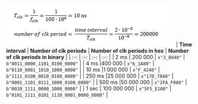![vzorce](images/Vzorce.png)
   | **Time interval** | **Number of clk periods** | **Number of clk periods in hex** | **Number of clk periods in binary** |
   | :-: | :-: | :-: | :-: |
   | 2&nbsp;ms | 200 000 | `x"3_0d40"` | `b"0011_0000_1101_0100_0000"` |
   | 4&nbsp;ms |400 000 | `x"6_1A80"` | `b"0110_0001_1010_1000_0000"` |
   | 10&nbsp;ms |1 000 000 | `x"F_4240"` | `b"1111_0100_0010_0100_0000"` |
   | 250&nbsp;ms |25 000 000 | `x"17D_7840"` | `b"0001_1101_0111_1000_0100_0000"` |
   | 500&nbsp;ms |50 000 000 | `x"2FA_F080"` | `b"0010_1111_0000_1000_0000"` |
   | 1&nbsp;sec | 100 000 000 | `x"5F5_E100"` | `b"0101_1111_0101_1110_0001_0000_0000"` |
